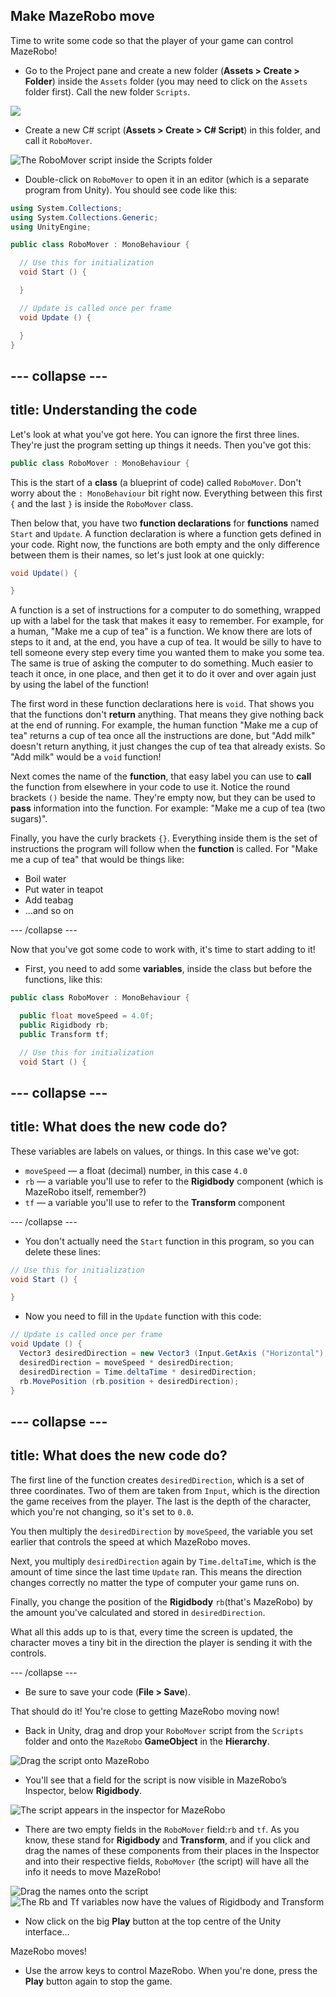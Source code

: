 ## Make MazeRobo move

Time to write some code so that the player of your game can control MazeRobo!

+ Go to the Project pane and create a new folder \(**Assets &gt; Create &gt; Folder**\) inside the `Assets` folder \(you may need to click on the `Assets` folder first\). Call the new folder `Scripts`.

![](images/step7_ScriptsFolder.png)

+ Create a new C\# script \(**Assets &gt; Create &gt;  C\# Script**\) in this folder, and call it `RoboMover`.

![The RoboMover script inside the Scripts folder](images/step7_NewScript.png)

+ Double-click on `RoboMover` to open it in an editor (which is a separate program from Unity). You should see code like this:

```cs
using System.Collections;
using System.Collections.Generic;
using UnityEngine;

public class RoboMover : MonoBehaviour {

  // Use this for initialization
  void Start () {

  }

  // Update is called once per frame
  void Update () {

  }
}
```

--- collapse ---
---
title: Understanding the code
---
Let's look at what you've got here. You can ignore the first three lines. They're just the program setting up things it needs. Then you've got this:

```cs
public class RoboMover : MonoBehaviour {
```

This is the start of a **class** \(a blueprint of code\) called `RoboMover`. Don't worry about the `: MonoBehaviour` bit right now. Everything between this first `{` and the last `}` is inside the `RoboMover` class.

Then below that, you have two **function declarations** for **functions** named `Start` and `Update`. A function declaration is where a function gets defined in your code. Right now, the functions are both empty and the only difference between them is their names, so let's just look at one quickly:

```cs
void Update() {

}
```

A function is a set of instructions for a computer to do something, wrapped up with a label for the task that makes it easy to remember. For example, for a human, "Make me a cup of tea" is a function. We know there are lots of steps to it and, at the end, you have a cup of tea. It would be silly to have to tell someone every step every time you wanted them to make you some tea. The same is true of asking the computer to do something. Much easier to teach it once, in one place, and then get it to do it over and over again just by using the label of the function!

The first word in these function declarations here is `void`. That shows you that the functions don't **return** anything. That means they give nothing back at the end of running. For example, the human function "Make me a cup of tea" returns a cup of tea once all the instructions are done, but "Add milk" doesn't return anything, it just changes the cup of tea that already exists. So "Add milk" would be a `void` function!

Next comes the name of the **function**, that easy label you can use to **call** the function from elsewhere in your code to use it. Notice the round brackets `()` beside the name. They're empty now, but they can be used to **pass** information into the function. For example: "Make me a cup of tea \(two sugars\)".

Finally, you have the curly brackets `{}`. Everything inside them is the set of instructions the program will follow when the **function** is called. For "Make me a cup of tea" that would be things like:

* Boil water
* Put water in teapot
* Add teabag
* ...and so on

--- /collapse ---

Now that you've got some code to work with, it's time to start adding to it!

+ First, you need to add some **variables**, inside the class but before the functions, like this:

```cs
public class RoboMover : MonoBehaviour {

  public float moveSpeed = 4.0f;
  public Rigidbody rb;
  public Transform tf;

  // Use this for initialization
  void Start () {
```

--- collapse ---
---
title: What does the new code do?
---

These variables are labels on values, or things. In this case we've got:

   * `moveSpeed` — a float \(decimal\) number, in this case `4.0`
   * `rb` — a variable you'll use to refer to the **Rigidbody** component \(which is MazeRobo itself, remember?\)
   * `tf` — a variable you'll use to refer to the **Transform** component

--- /collapse ---

+ You don't actually need the `Start` function in this program, so you can delete these lines:

```cs
// Use this for initialization
void Start () {

}
```

+ Now you need to fill in the `Update` function with this code:

```cs
// Update is called once per frame
void Update () {
  Vector3 desiredDirection = new Vector3 (Input.GetAxis ("Horizontal"), 0.0f, Input.GetAxis ("Vertical"));
  desiredDirection = moveSpeed * desiredDirection;
  desiredDirection = Time.deltaTime * desiredDirection;
  rb.MovePosition (rb.position + desiredDirection);
}
```

--- collapse ---
---
title: What does the new code do?
---

The first line of the function creates `desiredDirection`, which is a  set of three coordinates. Two of them are taken from `Input`, which is the direction the game receives from the player. The last is the depth of the character, which you're not changing, so it's set to `0.0`.

You then multiply the `desiredDirection` by `moveSpeed`, the variable you set earlier that controls the speed at which MazeRobo moves.

Next, you multiply `desiredDirection` again by `Time.deltaTime`, which is the amount of time since the last time `Update` ran. This means the direction changes correctly no matter the type of computer your game runs on.

Finally, you change the position of the **Rigidbody** `rb`(that's MazeRobo) by the amount you've calculated and stored in `desiredDirection`.

What all this adds up to is that, every time the screen is updated, the character moves a tiny bit in the direction the player is sending it with the controls.

--- /collapse ---

+ Be sure to save your code (**File > Save**).

That should do it! You're close to getting MazeRobo moving now!

+ Back in Unity, drag and drop your `RoboMover` script from the `Scripts` folder and onto the `MazeRobo` **GameObject** in the **Hierarchy**.

![Drag the script onto MazeRobo](images/step7_dragScript.png)

+ You'll see that a field for the script is now visible in MazeRobo’s Inspector, below **Rigidbody**.

![The script appears in the inspector for MazeRobo](images/MazeRobo_Inspector.png)

+ There are two empty fields in the `RoboMover` field:`rb` and `tf`. As you know, these stand for **Rigidbody** and **Transform**, and if you click and drag the names of these components from their places in the Inspector and into their respective fields, `RoboMover` \(the script\) will have all the info it needs to move MazeRobo!

![Drag the names onto the script](images/step7_DragOntoScript.png) ![The Rb and Tf variables now have the values of Rigidbody and Transform](images/Script_Vars.png)

+ Now click on the big **Play** button at the top centre of the Unity interface...

MazeRobo moves!

+ Use the arrow keys to control MazeRobo. When you're done, press the **Play** button again to stop the game.
